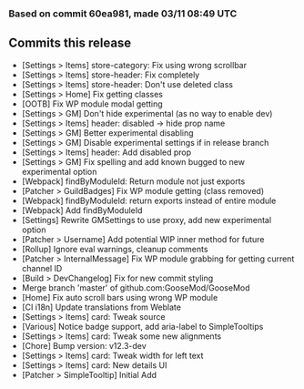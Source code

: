### Based on commit 60ea981, made 03/11 08:49 UTC
## Commits this release
  - [Settings > Items] store-category: Fix using wrong scrollbar
  - [Settings > Items] store-header: Fix completely
  - [Settings > Items] store-header: Don't use deleted class
  - [Settings > Home] Fix getting classes
  - [OOTB] Fix WP module modal getting
  - [Settings > GM] Don't hide experimental (as no way to enable dev)
  - [Settings > Items] header: disabled -> hide prop name
  - [Settings > GM] Better experimental disabling
  - [Settings > GM] Disable experimental settings if in release branch
  - [Settings > Items] header: Add disabled prop
  - [Settings > GM] Fix spelling and add known bugged to new experimental option
  - [Webpack] findByModuleId: Return module not just exports
  - [Patcher > GuildBadges] Fix WP module getting (class removed)
  - [Webpack] findByModuleId: return exports instead of entire module
  - [Webpack] Add findByModuleId
  - [Settings] Rewrite GMSettings to use proxy, add new experimental option
  - [Patcher > Username] Add potential WIP inner method for future
  - [Rollup] Ignore eval warnings, cleanup comments
  - [Patcher > InternalMessage] Fix WP module grabbing for getting current channel ID
  - [Build > DevChangelog] Fix for new commit styling
  - Merge branch 'master' of github.com:GooseMod/GooseMod
  - [Home] Fix auto scroll bars using wrong WP module
  - [CI i18n] Update translations from Weblate
  - [Settings > Items] card: Tweak source
  - [Various] Notice badge support, add aria-label to SimpleTooltips
  - [Settings > Items] card: Tweak some new alignments
  - [Chore] Bump version: v12.3-dev
  - [Settings > Items] card: Tweak width for left text
  - [Settings > Items] card: New details UI
  - [Patcher > SimpleTooltip] Initial Add